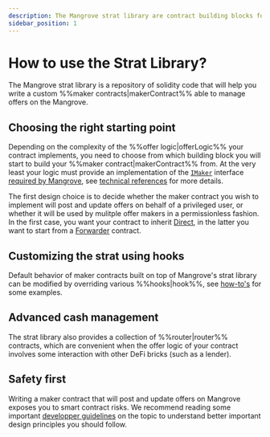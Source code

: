 ```yaml
---
description: The Mangrove strat library are contract building blocks for writing safe and efficient market making strats for Mangrove.
sidebar_position: 1
---
```


# How to use the Strat Library?

The Mangrove strat library is a repository of solidity code that will help you write a custom %%maker contracts|makerContract%% able to manage offers on the Mangrove.

## Choosing the right starting point

Depending on the complexity of the %%offer logic|offerLogic%% your contract implements, you need to choose from which building block you will start to build your %%maker contract|makerContract%% from. At the very least your logic must provide an implementation of the [`IMaker`](https://github.com/mangrovedao/mangrove-core/blob/8c2724650c8b0cf3180cbbeb0d4b48d9c1cf9f98/src/MgvLib.sol#L159) interface [required by Mangrove](../contracts/technical-references/taking-and-making-offers/reactive-offer/maker-contract.md), see [technical references](../contracts/technical-references/taking-and-making-offers/reactive-offer/executing-offers.md) for more details.

The first design choice is to decide whether the maker contract you wish to implement will post and update offers on behalf of a privileged user, or whether it will be used by mulitple offer makers in a permissionless fashion. In the first case, you want your contract to inherit [Direct](./explanations/offer-maker/direct.md), in the latter you want to start from a [Forwarder](./explanations/offer-maker/forwarder.md) contract. 

## Customizing the strat using hooks

Default behavior of maker contracts built on top of Mangrove's strat library can be modified by overriding various %%hooks|hook%%, see [how-to's](./how-to-guides/DirectHowTo.md) for some examples.

## Advanced cash management

The strat library also provides a collection of %%router|router%% contracts, which are convenient when the offer logic of your contract involves some interaction with other DeFi bricks (such as a lender).

## Safety first

Writing a maker contract that will post and update offers on Mangrove exposes you to smart contract risks. We recommend reading some important [developper guidelines](./how-to-guides/HowToImplement.md) on the topic to understand better important design principles you should follow.


